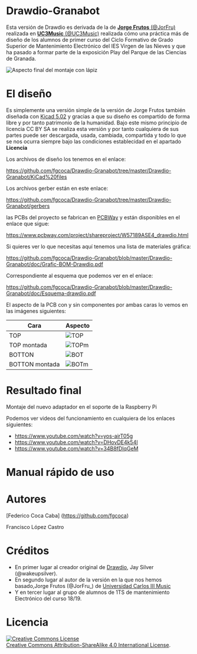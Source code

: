 # Drawdio-Granabot
Esta versión de Drawdio es derivada de la de [**Jorge Frutos** (@JorFru)](https://twitter.com/JorFru_) realizada en [**UC3Music** (@UC3Music)](https://music.uc3m.es/) realizada cómo una práctica más de diseño de los alumnos de primer curso del Ciclo Formativo de Grado Superior de Mantenimiento Electrónico del IES Virgen de las Nieves y que ha pasado a formar parte de la exposición Play del Parque de las Ciencias de Granada. 

![Aspecto final del montaje con lápiz][1]

 [1]: https://github.com/fgcoca/Drawdio-Granabot/blob/master/Media/Drawdio/Drawdio-finished.png

# **El diseño**
Es simplemente una versión simple de la versión de Jorge Frutos también diseñada con [Kicad 5.02](http://kicad-pcb.org/) y gracias a que su diseño es compartido de forma libre y por tanto patrimonio de la humanidad. Bajo este mismo principio de licencia CC BY SA se realiza esta versión y por tanto cualquiera de sus partes puede ser descargada, usada, cambiada, compartida y todo lo que se nos ocurra siempre bajo las condiciones establecidad en el apartado **Licencia**

Los archivos de diseño los tenemos en el enlace:

https://github.com/fgcoca/Drawdio-Granabot/tree/master/Drawdio-Granabot/KiCad%20files

Los archivos gerber están en este enlace:

https://github.com/fgcoca/Drawdio-Granabot/tree/master/Drawdio-Granabot/gerbers

las PCBs del proyecto se fabrican en [PCBWay](https://www.pcbway.com/) y están disponibles en el enlace que sigue:

https://www.pcbway.com/project/shareproject/W57189ASE4_drawdio.html

Si quieres ver lo que necesitas aquí tenemos una lista de materiales gráfica:

https://github.com/fgcoca/Drawdio-Granabot/blob/master/Drawdio-Granabot/doc/Grafic-BOM-Drawdio.pdf

Correspondiente al esquema que podemos ver en el enlace:

https://github.com/fgcoca/Drawdio-Granabot/blob/master/Drawdio-Granabot/doc/Esquema-drawdio.pdf

El aspecto de la PCB con y sin componentes por ambas caras lo vemos en las imágenes siguientes:

| Cara | Aspecto |
| ---------- | ---------- |
| TOP  | ![TOP](https://github.com/fgcoca/Drawdio-Granabot/blob/master/Media/Drawdio/TOP.png)   |
| TOP montada  | ![TOPm]()   |
| BOTTON  | ![BOT]()   |
| BOTTON montada  | ![BOTm]()    |

# **Resultado final**

Montaje del nuevo adaptador en el soporte de la Raspberry Pi

Podemos ver videos del  funcionamiento en cualquiera de los enlaces siguientes:
* https://www.youtube.com/watch?v=yos-airT05g
* https://www.youtube.com/watch?v=DHovDE4k54I
* https://www.youtube.com/watch?v=34B8fDIqGeM


# **Manual rápido de uso**

# **Autores**

[Federico Coca Caba] (https://github.com/fgcoca)

Francisco López Castro

# **Créditos**
  * En primer lugar al creador original de [Drawdio](https://drawdio.com/), Jay Silver (@wakeupsilver).
  * En segundo lugar al autor de la versión en la que nos hemos basado,Jorge Frutos (@JorFru_) de [Universidad Carlos III Music](https://github.com/UC3Music/drawdio)
  * Y en tercer lugar al grupo de alumnos de 1TS de mantenimiento Electrónico del curso 18/19.

# **Licencia**
<a rel="license" href="http://creativecommons.org/licenses/by-sa/4.0/"><img alt="Creative Commons License" style="border-width:0" src="https://i.creativecommons.org/l/by-sa/4.0/88x31.png" /></a><br /> <a rel="license" href="http://creativecommons.org/licenses/by-sa/4.0/">Creative Commons Attribution-ShareAlike 4.0 International License</a>.

